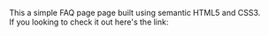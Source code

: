 This a simple FAQ page page built using semantic HTML5 and CSS3.
<br/>
If you looking to check it out here's the link: 
